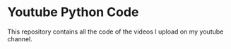 # Youtube Python Code
 This repository contains all the code of the videos I upload on my youtube channel.
